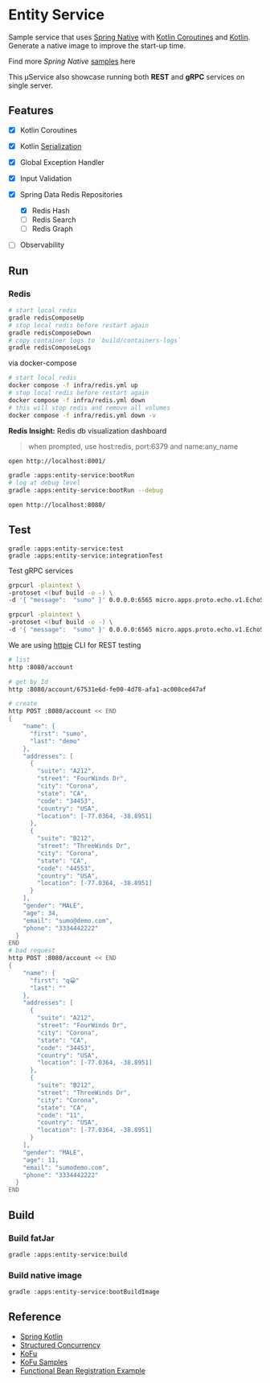 # Entity Service

Sample service that uses [Spring Native](https://docs.spring.io/spring-native/docs/current/reference/htmlsingle/)
with [Kotlin Coroutines](https://spring.io/blog/2019/04/12/going-reactive-with-spring-coroutines-and-kotlin-flow)
and [Kotlin](https://docs.spring.io/spring-framework/docs/current/reference/html/languages.html#kotlin). <br/>
Generate a native image to improve the start-up time.

Find more *Spring Native* [samples](https://github.com/spring-projects-experimental/spring-native/tree/main/samples)
here

This µService also showcase running both **REST** and **gRPC** services on single server.

## Features

- [x] Kotlin Coroutines
- [x] Kotlin [Serialization](https://github.com/Kotlin/kotlinx.serialization/blob/master/docs/serialization-guide.md)
- [x] Global Exception Handler
- [x] Input Validation
- [x] Spring Data Redis Repositories 
    - [x] Redis Hash
    - [ ] Redis Search 
    - [ ] Redis Graph
- [ ] Observability


## Run

### Redis

```bash
# start local redis
gradle redisComposeUp
# stop local redis before restart again
gradle redisComposeDown
# copy container logs to `build/containers-logs`
gradle redisComposeLogs
```

via docker-compose

```bash
# start local redis
docker compose -f infra/redis.yml up
# stop local redis before restart again
docker compose -f infra/redis.yml down
# this will stop redis and remove all volumes
docker compose -f infra/redis.yml down -v 
```

**Redis Insight:** Redis db visualization dashboard

> when prompted, use host:redis, port:6379 and name:any_name

```bash
open http://localhost:8001/
```

```bash
gradle :apps:entity-service:bootRun
# log at debug level
gradle :apps:entity-service:bootRun --debug
```

```bash
open http://localhost:8080/
```

## Test

```
gradle :apps:entity-service:test
gradle :apps:entity-service:integrationTest
```

Test gRPC services 

```bash
grpcurl -plaintext \
-protoset <(buf build -o -) \
-d '{ "message":  "sumo" }' 0.0.0.0:6565 micro.apps.proto.echo.v1.EchoService/Echo      

grpcurl -plaintext \
-protoset <(buf build -o -) \
-d '{ "message":  "sumo" }' 0.0.0.0:6565 micro.apps.proto.echo.v1.EchoService/EchoStream
```

We are using [httpie](https://httpie.io/) CLI for REST testing

```bash
# list
http :8080/account

# get by Id
http :8080/account/67531e6d-fe00-4d78-afa1-ac008ced47af

# create
http POST :8080/account << END 
{
    "name": {
      "first": "sumo",
      "last": "demo"
    },
    "addresses": [
      {
        "suite": "A212",
        "street": "FourWinds Dr",
        "city": "Corona",
        "state": "CA",
        "code": "34453",
        "country": "USA",
        "location": [-77.0364, -38.8951]
      },
      {
        "suite": "B212",
        "street": "ThreeWinds Dr",
        "city": "Corona",
        "state": "CA",
        "code": "44553",
        "country": "USA",
        "location": [-77.0364, -38.8951]
      }
    ],
    "gender": "MALE",
    "age": 34,
    "email": "sumo@demo.com",
    "phone": "3334442222"
  }
END
# bad request
http POST :8080/account << END 
{
    "name": {
      "first": "q😀"
      "last": ""
    },
    "addresses": [
      {
        "suite": "A212",
        "street": "FourWinds Dr",
        "city": "Corona",
        "state": "CA",
        "code": "34453",
        "country": "USA",
        "location": [-77.0364, -38.8951]
      },
      {
        "suite": "B212",
        "street": "ThreeWinds Dr",
        "city": "Corona",
        "state": "CA",
        "code": "11",
        "country": "USA",
        "location": [-77.0364, -38.8951]
      }
    ],
    "gender": "MALE",
    "age": 11,
    "email": "sumodemo.com",
    "phone": "3334442222"
  }
END
```

## Build

### Build fatJar

```bash
gradle :apps:entity-service:build
```

### Build native image

```bash
gradle :apps:entity-service:bootBuildImage 
```

## Reference

- [Spring Kotlin](https://docs.spring.io/spring-framework/docs/current/reference/html/languages.html#kotlin)
- [Structured Concurrency](https://spring.io/blog/2019/04/12/going-reactive-with-spring-coroutines-and-kotlin-flow)
- [KoFu](https://github.com/spring-projects-experimental/spring-fu/tree/main/kofu)
- [KoFu Samples](https://github.com/spring-projects-experimental/spring-fu/tree/main/samples)
- [Functional Bean Registration Example](https://github.com/pwestlin/webshopkotlin/blob/master/core-service/src/main/kotlin/nu/westlin/webshop/core/CoreApplication.kt)

